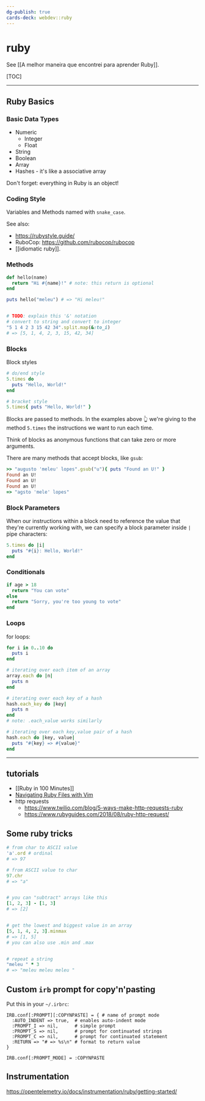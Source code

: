 ```yaml
---
dg-publish: true
cards-deck: webdev::ruby
---
```

# ruby

See [[A melhor maneira que encontrei para aprender Ruby]].

[TOC]

---

## Ruby Basics

### Basic Data Types

- Numeric
    - Integer
    - Float
- String
- Boolean
- Array
- Hashes - it's like a associative array

Don't forget: everything in Ruby is an object!


### Coding Style

Variables and Methods named with `snake_case`.

See also:

- <https://rubystyle.guide/>
- RuboCop: <https://github.com/rubocop/rubocop>
-  [[idiomatic ruby]].


### Methods

```ruby
def hello(name)
  return "Hi #{name}!" # note: this return is optional
end

puts hello("meleu") # => "Hi meleu!"


# TODO: explain this '&' notation
# convert to string and convert to integer
"5 1 4 2 3 15 42 34".split.map(&:to_i)
# => [5, 1, 4, 2, 3, 15, 42, 34]
```


### Blocks

Block styles
```ruby
# do/end style
5.times do
  puts "Hello, World!"
end

# bracket style
5.times{ puts "Hello, World!" }
```

Blocks are passed to methods. In the examples above 👆 we're giving to the method `5.times` the instructions we want to run each time.

Think of blocks as anonymous functions that can take zero or more arguments.

There are many methods that accept blocks, like `gsub`:
```ruby
>> "augusto 'meleu' lopes".gsub("u"){ puts "Found an U!" }
Found an U!
Found an U!
Found an U!
=> "agsto 'mele' lopes"
```

### Block Parameters

When our instructions within a block need to reference the value that they're currently working with, we can specify a block parameter inside `|` pipe characters:

```ruby
5.times do |i|
  puts "#{i}: Hello, World!"
end
```
### Conditionals

```ruby
if age > 18
  return "You can vote"
else
  return "Sorry, you're too young to vote"
end
```


### Loops

for loops:
```ruby
for i in 0..10 do
  puts i
end

# iterating over each item of an array
array.each do |n|
  puts n
end

# iterating over each key of a hash
hash.each_key do |key|
  puts n
end
# note: .each_value works similarly

# iterating over each key,value pair of a hash
hash.each do |key, value|
  puts "#{key} => #{value}"
end
```


---

## tutorials

- [[Ruby in 100 Minutes]]
- [Navigating Ruby Files with Vim](https://thoughtbot.com/upcase/navigating-ruby-files-with-vim)
- http requests
    - https://www.twilio.com/blog/5-ways-make-http-requests-ruby
    - https://www.rubyguides.com/2018/08/ruby-http-request/


## Some ruby tricks

```ruby
# from char to ASCII value
'a'.ord # ordinal
# => 97

# from ASCII value to char
97.chr
# => "a"


# you can "subtract" arrays like this
[1, 2, 3] - [1, 3]
# => [2]


# get the lowest and biggest value in an array
[5, 1, 4, 2, 3].minmax
# => [1, 5]
# you can also use .min and .max


# repeat a string
"meleu " * 3
# => "meleu meleu meleu "
```


## Custom `irb` prompt for copy'n'pasting

Put this in your `~/.irbrc`:
```
IRB.conf[:PROMPT][:COPYNPASTE] = { # name of prompt mode
  :AUTO_INDENT => true,  # enables auto-indent mode
  :PROMPT_I => nil,      # simple prompt
  :PROMPT_S => nil,      # prompt for continuated strings
  :PROMPT_C => nil,      # prompt for continuated statement
  :RETURN => "# => %s\n" # format to return value
}

IRB.conf[:PROMPT_MODE] = :COPYNPASTE
```


## Instrumentation

<https://opentelemetry.io/docs/instrumentation/ruby/getting-started/>